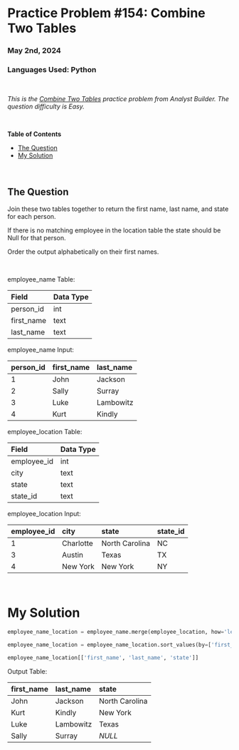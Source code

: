 # **Practice Problem #154: Combine Two Tables**
### May 2nd, 2024
### Languages Used: Python

<br>

*This is the [Combine Two Tables](https://www.analystbuilder.com/questions/combine-two-tables-LTaKJ) practice problem from Analyst Builder. The question difficulty is Easy.*

<br>

**Table of Contents**

-   [The Question](#the-question)
-   [My Solution](#my-solution)
  
<br>

## The Question

Join these two tables together to return the first name, last name, and state for each person.

If there is no matching employee in the location table the state should be Null for that person.

Order the output alphabetically on their first names.

<br>

employee_name Table:

| Field                 | Data Type          | 
| :----------------     | :----------        | 
| person_id             | int                | 
| first_name            | text               | 
| last_name             | text               |


employee_name Input:

| person_id    | first_name    | last_name   |                                                         
| :------------| :----------   | :---------- |                                                       
| 1	           | John          | Jackson     |  
| 2	           | Sally         | Surray	     |                   
| 3	           | Luke          | Lambowitz   |              
| 4            | Kurt	         | Kindly      |
                    

employee_location Table:

| Field                 | Data Type          | 
| :----------------     | :----------        | 
| employee_id           | int                | 
| city                  | text               | 
| state                 | text               | 
| state_id              | text               | 

employee_location Input:

| employee_id  | city          | state          | state_id    |                                              
| :------------| :----------   | :----------    | :---------- |                                                
| 1	           | Charlotte     | North Carolina | NC          |
| 3	           | Austin        | Texas	        | TX          |    
| 4	           | New York      | New York       | NY          | 


<br>

# My Solution

``` Python
employee_name_location = employee_name.merge(employee_location, how='left', left_on="person_id", right_on="employee_id")

employee_name_location = employee_name_location.sort_values(by=['first_name'])

employee_name_location[['first_name', 'last_name', 'state']]
```

Output Table:

| first_name    | last_name     | state           |                                                        
| :----------   | :----------   | :----------     |                                               
| John          | Jackson       | North Carolina  |
| Kurt          | Kindly	      | New York        |         
| Luke          | Lambowitz     | Texas           |  
| Sally	        | Surray        | *NULL*          |
